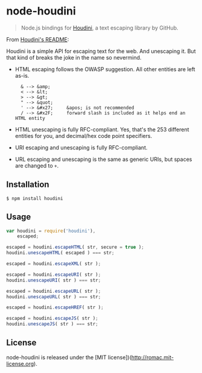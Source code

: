 
# node-houdini

> Node.js bindings for [Houdini](https://github.com/zacharyvoase/houdini), a text escaping library by GitHub.

From [Houdini's README](https://github.com/zacharyvoase/houdini/blob/master/README.md):

Houdini is a simple API for escaping text for the web. And unescaping it. But that kind of breaks the joke in the name so nevermind.

- HTML escaping follows the OWASP suggestion. All other entities are left as-is.

        & --> &amp;
        < --> &lt;
        > --> &gt;
        " --> &quot;
        ' --> &#x27;     &apos; is not recommended
        / --> &#x2F;     forward slash is included as it helps end an HTML entity

- HTML unescaping is fully RFC-compliant. Yes, that's the 253 different entities for you, and decimal/hex code point specifiers.

- URI escaping and unescaping is fully RFC-compliant.

- URL escaping and unescaping is the same as generic URIs, but spaces are changed to `+`.

## Installation

    $ npm install houdini

## Usage

```js
var houdini = require('houdini'),
    escaped;

escaped = houdini.escapeHTML( str, secure = true );
houdini.unescapeHTML( escaped ) === str;

escaped = houdini.escapeXML( str );

escaped = houdini.escapeURI( str );
houdini.unescapeURI( str ) === str;

escaped = houdini.escapeURL( str );
houdini.unescapeURL( str ) === str;

escaped = houdini.escapeHREF( str );

escaped = houdini.escapeJS( str );
houdini.unescapeJS( str ) === str;
```

## License

node-houdini is released under the [MIT license])(http://romac.mit-license.org).